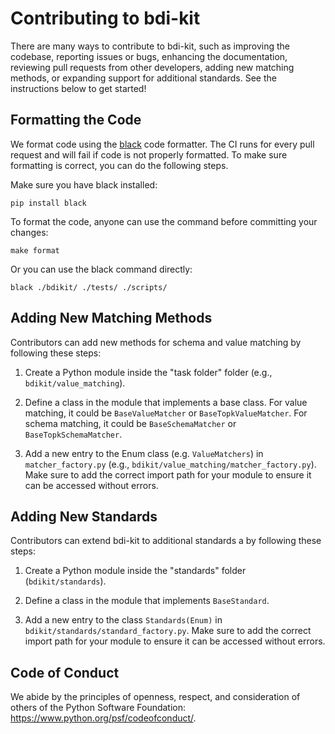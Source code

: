 Contributing to bdi-kit
=======================

There are many ways to contribute to bdi-kit, such as improving the codebase, reporting 
issues or bugs, enhancing the documentation, reviewing pull requests from other developers, 
adding new matching methods, or expanding support for additional standards. 
See the instructions below to get started!


Formatting the Code
-------------------

We format code using the [black](https://black.readthedocs.io/en/stable/) code formatter.
The CI runs for every pull request and will fail if code is not properly formatted.
To make sure formatting is correct, you can do the following steps.

Make sure you have black installed:
```
pip install black
```

To format the code, anyone can use the command before committing your changes:
```
make format
```

Or you can use the black command directly:
```
black ./bdikit/ ./tests/ ./scripts/
```


Adding New Matching Methods
---------------------------

Contributors can add new methods for schema and value matching by following these steps:

1. Create a Python module inside the "task folder" folder (e.g., `bdikit/value_matching`).

2. Define a class in the module that implements a base class. For value matching, it could be `BaseValueMatcher` or `BaseTopkValueMatcher`.  For schema matching, it could be `BaseSchemaMatcher` or `BaseTopkSchemaMatcher`.

3. Add a new entry to the Enum class (e.g. `ValueMatchers`) in `matcher_factory.py` (e.g., `bdikit/value_matching/matcher_factory.py`). 
Make sure to add the correct import path for your module to ensure it can be accessed without errors.


Adding New Standards
--------------------

Contributors can extend bdi-kit to additional standards  a by following these steps:

1. Create a Python module inside the "standards" folder (`bdikit/standards`).

2. Define a class in the module that implements `BaseStandard`.

3. Add a new entry to the class `Standards(Enum)` in `bdikit/standards/standard_factory.py`. Make sure to add the correct import path for your 
module to ensure it can be accessed without errors.


Code of Conduct
---------------

We abide by the principles of openness, respect, and consideration of others
of the Python Software Foundation: https://www.python.org/psf/codeofconduct/.